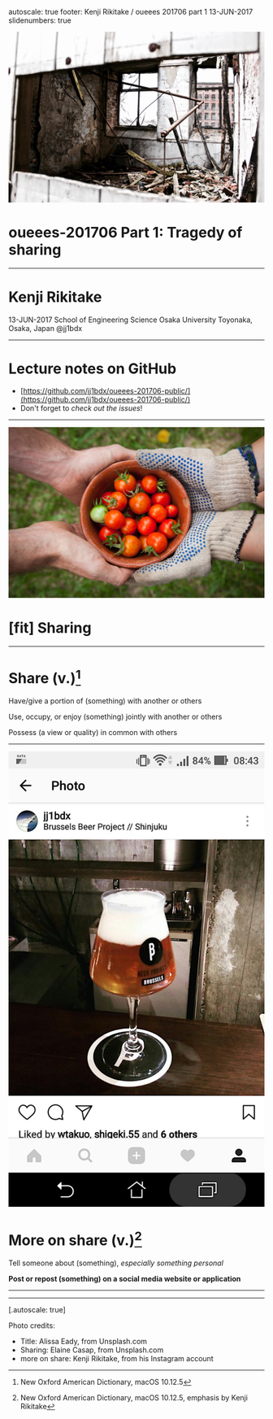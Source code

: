 autoscale: true
footer: Kenji Rikitake / oueees 201706 part 1 13-JUN-2017
slidenumbers: true

![](alissa-eady-92378-slide.jpg)

# oueees-201706 Part 1: Tragedy of sharing

<!-- Use Deckset 1.4, Next theme, 4:3 aspect ratio -->

---

# Kenji Rikitake

13-JUN-2017
School of Engineering Science
Osaka University
Toyonaka, Osaka, Japan
@jj1bdx

---

# Lecture notes on GitHub

* [https://github.com/jj1bdx/oueees-201706-public/](https://github.com/jj1bdx/oueees-201706-public/)
* Don't forget to *check out the issues*!

---

![original](elaine-casap-86020-slide.jpg)

# [fit] Sharing

---

# Share (v.)[^1]

Have/give a portion of (something) with another or others

Use, occupy, or enjoy (something) jointly with another or others

Possess (a view or quality) in common with others

[^1]: New Oxford American Dictionary, macOS 10.12.5

---

![right fit](instagram-jj1bdx-beer.jpg)

# More on share (v.)[^2]

Tell someone about (something), *especially something personal*

**Post or repost (something) on a social media website or application**

[^2]: New Oxford American Dictionary, macOS 10.12.5, emphasis by Kenji Rikitake

---

---

[.autoscale: true]

Photo credits:

* Title: Alissa Eady, from Unsplash.com
* Sharing: Elaine Casap, from Unsplash.com
* more on share: Kenji Rikitake, from his Instagram account

<!-- coding: utf-8 -->
<!-- End: -->
